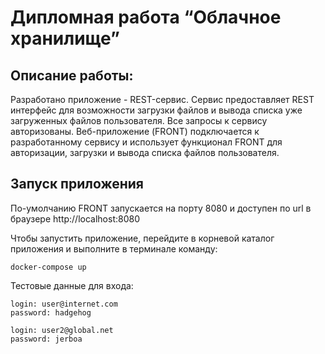 # Дипломная работа “Облачное хранилище”
## Описание работы:
Разработано приложение - REST-сервис. Сервис предоставляет REST интерфейс для возможности загрузки файлов и вывода списка уже загруженных файлов пользователя. Все запросы к сервису авторизованы. Веб-приложение (FRONT) подключается к разработанному сервису и использует функционал FRONT для авторизации, загрузки и вывода списка файлов пользователя.

## Запуск приложения

По-умолчанию FRONT запускается на порту 8080 и доступен по url в браузере http://localhost:8080

Чтобы запустить приложение, перейдите в корневой каталог приложения и выполните в терминале команду:


```
docker-compose up
```


Тестовые данные для входа:

```
login: user@internet.com
password: hadgehog

login: user2@global.net
password: jerboa
```